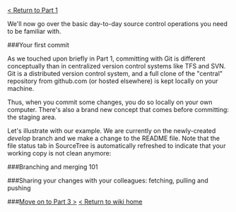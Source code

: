 [< Return to Part 1](https://github.com/GSoft-SharePoint/Dynamite/wiki/Git-step-by-step:-Part-1)

We'll now go over the basic day-to-day source control operations you need to be familiar with.

###Your first commit

As we touched upon briefly in Part 1, committing with Git is different conceptually than in centralized version control systems like TFS and SVN. Git is a distributed version control system, and a full clone of the "central" repository from github.com (or hosted elsewhere) is kept locally on your machine.

Thus, when you commit some changes, you do so locally on your own computer. There's also a brand new concept that comes before committing: the staging area.

Let's illustrate with our example. We are currently on the newly-created *develop* branch and we make a change to the README file. Note that the file status tab in SourceTree is automatically refreshed to indicate that your working copy is not clean anymore:



###Branching and merging 101


###Sharing your changes with your colleagues: fetching, pulling and pushing




###[Move on to Part 3 >](https://github.com/GSoft-SharePoint/Dynamite/wiki/Git-step-by-step:-Part-3)
[< Return to wiki home](https://github.com/GSoft-SharePoint/Dynamite/wiki)